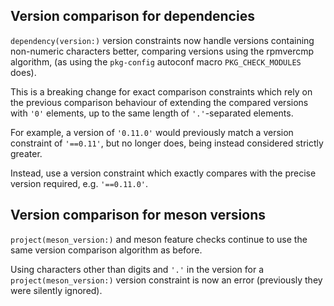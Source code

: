 ## Version comparison for dependencies

`dependency(version:)` version constraints now handle versions containing
non-numeric characters better, comparing versions using the rpmvercmp algorithm,
(as using the `pkg-config` autoconf macro `PKG_CHECK_MODULES` does).

This is a breaking change for exact comparison constraints which rely on the
previous comparison behaviour of extending the compared versions with `'0'`
elements, up to the same length of `'.'`-separated elements.

For example, a version of `'0.11.0'` would previously match a version constraint
of `'==0.11'`, but no longer does, being instead considered strictly greater.

Instead, use a version constraint which exactly compares with the precise
version required, e.g. `'==0.11.0'`.

## Version comparison for meson versions

`project(meson_version:)` and meson feature checks continue to use the same
version comparison algorithm as before.

Using characters other than digits and `'.'` in the version for a
`project(meson_version:)` version constraint is now an error (previously they
were silently ignored).
